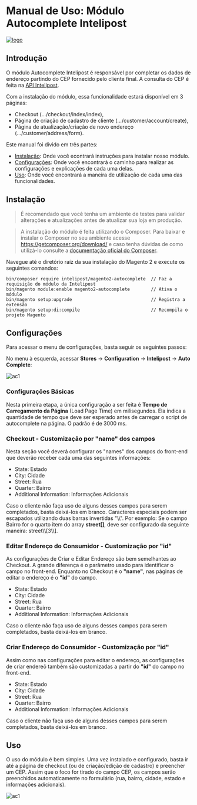 # Manual de Uso: Módulo Autocomplete Intelipost

[![logo](https://image.prntscr.com/image/E8AfiBL7RQKKVychm7Aubw.png)](http://www.intelipost.com.br)

## Introdução

O módulo Autocomplete Intelipost é responsável por completar os dados de endereço partindo do CEP fornecido pelo cliente final.
A consulta do CEP é feita na [API Intelipost](https://docs.intelipost.com.br/v1/cep/autocomplete).

Com a instalação do módulo, essa funcionalidade estará disponível em 3 páginas:

- Checkout (.../checkout/index/index),
- Página de criação de cadastro de cliente (.../customer/account/create),
- Página de atualização/criação de novo endereço (.../customer/address/form).

Este manual foi divido em três partes:

  - [Instalação](#instalação): Onde você econtrará instruções para instalar nosso módulo.
  - [Configurações](#configurações): Onde você encontrará o caminho para realizar as configurações e explicações de cada uma delas.
  - [Uso](#uso): Onde você encontrará a maneira de utilização de cada uma das funcionalidades.
  
## Instalação
> É recomendado que você tenha um ambiente de testes para validar alterações e atualizações antes de atualizar sua loja em produção.

> A instalação do módulo é feita utilizando o Composer. Para baixar e instalar o Composer no seu ambiente acesse https://getcomposer.org/download/ e caso tenha dúvidas de como utilizá-lo consulte a [documentação oficial do Composer](https://getcomposer.org/doc/).

Navegue até o diretório raíz da sua instalação do Magento 2 e execute os seguintes comandos:


```
bin/composer require intelipost/magento2-autocomplete  // Faz a requisição do módulo da Intelipost
bin/magento module:enable magento2-autocomplete        // Ativa o módulo
bin/magento setup:upgrade                              // Registra a extensão
bin/magento setup:di:compile                           // Recompila o projeto Magento
```

## Configurações
Para acessar o menu de configurações, basta seguir os seguintes passos:

No menu à esquerda, acessar **Stores** -> **Configuration** -> **Intelipost** -> **Auto Complete**:

![ac1](https://s3.amazonaws.com/email-assets.intelipost.net/integracoes/ac2.gif)


### Configurações Básicas
Nesta primeira etapa, a única configuração a ser feita é **Tempo de Carregamento da Página** (Load Page Time) em milisegundos.
Ela indica a quantidade de tempo que deve ser esperado antes de carregar o script de autocomplete na página.
O padrão é de 3000 ms.

### Checkout - Customização por "name" dos campos
Nesta seção você deverá configurar os "names" dos campos do front-end que deverão receber cada uma das seguintes informações:

- State: Estado
- City: Cidade
- Street: Rua
- Quarter: Bairro
- Additional Information: Informações Adicionais

Caso o cliente não faça uso de alguns desses campos para serem completados, basta deixá-los em branco.
Caracteres especiais podem ser escapados utilizando duas barras invertidas "\\\\". 
Por exemplo: Se o campo Bairro for o quarto item do array **street[]**, deve ser configurado da seguinte maneira: street\\\\[3\\\\].

### Editar Endereço do Consumidor - Customização por "id"
As configurações de Criar e Editar Endereço são bem semelhantes ao Checkout. A grande diferença é o parâmetro usado para identificar o campo no front-end. Enquanto no Checkout é o **"name"**, nas páginas de editar o endereço é o **"id"** do campo.

- State: Estado
- City: Cidade
- Street: Rua
- Quarter: Bairro
- Additional Information: Informações Adicionais

Caso o cliente não faça uso de alguns desses campos para serem completados, basta deixá-los em branco.

### Criar Endereço do Consumidor - Customização por "id"
Assim como nas configurações para editar o endereço, as configurações de criar endereõ também são customizadas a partir do **"id"** do campo no front-end.

- State: Estado
- City: Cidade
- Street: Rua
- Quarter: Bairro
- Additional Information: Informações Adicionais

Caso o cliente não faça uso de alguns desses campos para serem completados, basta deixá-los em branco.

## Uso

O uso do módulo é bem simples. Uma vez instalado e configurado, basta ir até a página de checkout (ou de criação/edição de cadastro) e preencher um CEP. Assim que o foco for tirado do campo CEP, os campos serão preenchidos automaticamente no formulário (rua, bairro, cidade, estado e informações adicionais).

![ac1](https://s3.amazonaws.com/email-assets.intelipost.net/integracoes/ac3.gif)
